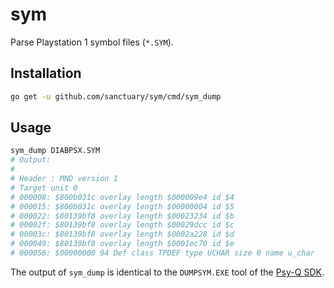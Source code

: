 # sym

Parse Playstation 1 symbol files (`*.SYM`).

## Installation

```bash
go get -u github.com/sanctuary/sym/cmd/sym_dump
```

## Usage

```bash
sym_dump DIABPSX.SYM
# Output:
#
# Header : MND version 1
# Target unit 0
# 000008: $800b031c overlay length $000009e4 id $4
# 000015: $800b031c overlay length $00000004 id $5
# 000022: $80139bf8 overlay length $00023234 id $b
# 00002f: $80139bf8 overlay length $00029dcc id $c
# 00003c: $80139bf8 overlay length $0002a228 id $d
# 000049: $80139bf8 overlay length $0001ec70 id $e
# 000056: $00000000 94 Def class TPDEF type UCHAR size 0 name u_char
```

The output of `sym_dump` is identical to the `DUMPSYM.EXE` tool of the [Psy-Q SDK](http://www.psxdev.net/help/psyq_install.html).
